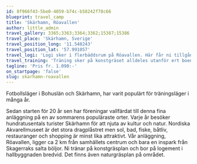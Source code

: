 ```yaml
---
id: 8f966f43-5be0-4059-b74c-b58242f78c66
blueprint: travel_camp
title: 'Skärhamn, Röavallen'
author: little_admin
travel_gallery: 3365;3363;3364;3362;15387;15386
travel_place: 'Skärhamn, Sverige'
travel_position_long: '11.548243'
travel_position_lat: '57.991057'
travel_logi: 'Logi sker i flerbäddsrum på Röavallen. Här får ni tillgång till kök och sällskapsrum. På anläggningen finns det även en cafeteria.'
travel_training: 'Träning sker på konstgräset alldeles utanför ert boende. Det finns också en inomhushall med konstgräs, men hallen är däremot inte fullstor. Omklädningsrum finns vid boendet som ni får behålla under hela vistelsen.'
tagline: 'Pris fr. 1.090:-'
on_startpage: 'false'
slug: skarhamn-roavallen
---
```

<p>Fotbollsläger i Bohuslän och Skärhamn, har varit populärt för träningsläger i många år.</p>
<p>Sedan starten för 20 år sen har föreningar vallfärdat till denna fina anläggning på en av sommarens populäraste orter. Varje år besöker hundratusentals turister Skärhamn för att njuta av kultur och natur. Nordiska Akvarellmuseet är det stora dragplåstret men sol, bad, fiske, båtliv, restauranger och shopping är minst lika attraktivt. Vår anläggning, Röavallen, ligger ca 2 km från samhällets centrum och bara en inspark från Skagerraks salta böljor. Ni tränar på konstgräsplan och bor på logement i hallbyggnaden bredvid. Det finns även naturgräsplan på området.</p>

